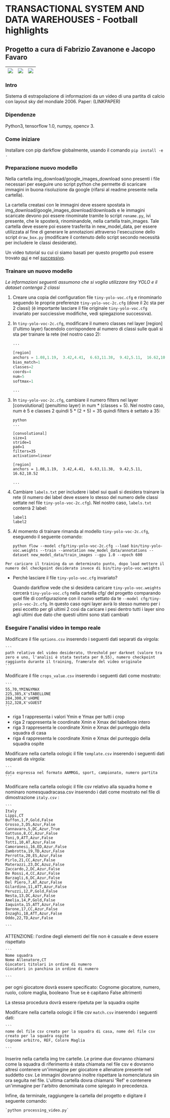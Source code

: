 # TRANSACTIONAL SYSTEM AND DATA WAREHOUSES - Football highlights

## Progetto a cura di Fabrizio Zavanone e Jacopo Favaro

| ![](https://github.com/jf994/Football-VHR/blob/master/docs/inni.gif)  | ![](https://github.com/jf994/Football-VHR/blob/master/docs/yellow_zambrotta.gif) | ![](https://github.com/jf994/Football-VHR/blob/master/docs/red_zidane.gif) |
|:---:|:---:|:---:|

### Intro

Sistema di estrapolazione di informazioni da un video di una partita di calcio con layout sky del mondiale 2006. Paper: (LINKPAPER)

### Dipendenze

Python3, tensorflow 1.0, numpy, opencv 3.

### Come iniziare

Installare con pip darkflow globalmente, usando il comando
    ```
    pip install -e .
    ```
    
### Preparazione nuovo modello

Nella cartella img_download/google_images_download sono presenti i file necessari per eseguire uno script python che permette di scaricare immagini in buona risoluzione da google (rifarsi al readme presente nella cartella).

La cartella creatasi con le immagini deve essere spostata in img_download/google_images_download/downloads e le immagini scaricate devono poi essere rinominate tramite lo script `rename.py`, ivi presente, che le sposterà, rinominandole, nella cartella train_images.
Tale cartella deve essere poi essere trasferita in new_model_data, per essere utilizzata al fine di generare le annotazioni attraverso l'esecuzione dello script `draw_box.py` (modificare il contenuto dello script secondo necessità per includere le classi desiderate).

Un video tutorial su cui ci siamo basati per questo progetto può essere trovato [qui](https://www.youtube.com/watch?v=Fwcbov4AzQo&list=PLX-LrBk6h3wSGvuTnxB2Kj358XfctL4BM&index=6) e nel [successivo](https://www.youtube.com/watch?v=2XznLUgj1mg&index=7&list=PLX-LrBk6h3wSGvuTnxB2Kj358XfctL4BM).
 
### Trainare un nuovo modello

*Le informazioni seguenti assumono che si voglia utilizzare tiny YOLO e il dataset contenga 2 classi*

1. Creare una copia del configuration file `tiny-yolo-voc.cfg` e rinominarlo seguendo le proprie preferenze `tiny-yolo-voc-2c.cfg` (dove il 2c sta per 2 classi) (è importante lasciare il file originale `tiny-yolo-voc.cfg` invariato per succiessive modifiche, vedi spiegazione successiva).

2. In `tiny-yolo-voc-2c.cfg`, modificare il numero classes nel layer [region] (l'ultimo layer) facendolo corrispondere al numero di classi sulle quali si sta per trainare la rete (nel nostro caso 2):
    
    ```python
    ...

    [region]
    anchors = 1.08,1.19,  3.42,4.41,  6.63,11.38,  9.42,5.11,  16.62,10.52
    bias_match=1
    classes=2
    coords=4
    num=5
    softmax=1
    
    ...
    ```

3. In `tiny-yolo-voc-2c.cfg`, cambiare il numero filters nel layer [convolutional] (penultimo layer) in num * (classes + 5). Nel nostro caso, num è 5 e classes 2 quindi 5 * (2 + 5) = 35 quindi filters è settato a 35:
    
    ```
    python
    ...

    [convolutional]
    size=1
    stride=1
    pad=1
    filters=35
    activation=linear

    [region]
    anchors = 1.08,1.19,  3.42,4.41,  6.63,11.38,  9.42,5.11,  16.62,10.52

    ...
    ```

4. Cambiare `labels.txt` per includere i label sui quali si desidera trainare la rete (il numero dei label deve essere lo stesso del numero delle classi settate nel file `tiny-yolo-voc-2c.cfg`). Nel nostro caso, `labels.txt` conterrà 2 label:

    ```
    label1
    label2
    ```
5. Al momento di trainare rimanda al modello `tiny-yolo-voc-2c.cfg`, eseguendo il seguente comando:

    `python flow --model cfg/tiny-yolo-voc-2c.cfg --load bin/tiny-yolo-voc.weights --train --annotation new_model_data/annotations --dataset new_model_data/train_images --gpu 1.0 --epoch 600`
    
`Per caricare il training da un determinato punto, dopo load mettere il numero del checkpoint desiderato invece di bin/tiny-yolo-voc.weights`


* Perchè lasciare il file `tiny-yolo-voc.cfg` invariato?
    
   Quando darkflow vede che si desidera caricare `tiny-yolo-voc.weights` cercerà `tiny-yolo-voc.cfg` nella cartella cfg/ del progetto comparando quel file di configurazione con il nuovo settato da te `--model cfg/tiny-yolo-voc-2c.cfg`. In questo caso ogni layer avrà lo stesso numero per i pesi eccetto per gli ultimi 2 così da caricare i pesi dentro tutti i layer sino agli ultimi due dato che questi ultimi sono stati cambiati

### Eseguire l'analisi video in tempo reale

Modificare il file `options.csv` inserendo i seguenti dati separati da virgola:


    ```
    path relativo del video desiderato, threshold per darknet (valore tra zero e uno, l'analisi è stata testata per 0.55), numero checkpoint raggiunto durante il training, framerate del video originale
    ```
Modificare il file `crops_value.csv` inserendo i seguenti dati come mostrato:


    ```
    55,70,YMIN&YMAX
    225,385,X'sTABELLONE
    284,300,X'sHOME
    312,328,X'sGUEST
    ``
* riga 1 rappresenta i valori Ymin e Ymax per tutti i crop
* riga 2 rappresenta le coordinate Xmin e Xmax del tabellone intero
* riga 3 rappresenta le coordinate Xmin e Xmax del punteggio della squadra di casa
* riga 4 rappresenta le coordinate Xmin e Xmax del punteggio della squadra ospite

Modificare nella cartella oologic il file `template.csv` inserendo i seguenti dati separati da virgola:


    ```
    data espressa nel formato AAMMGG, sport, campionato, numero partita
    ```
Modificare nella cartella oologic il file csv relativo alla squadra home e nominaro nomesquadracasa.csv inserendo i dati come mostrato nel file di dimostrazione `italy.csv` :


    ```
    Italy
    Lippi,CT
    Buffon,1,P,Gold,False
    Grosso,3,DS,Azur,False
    Cannavaro,5,DC,Azur,True
    Gattuso,8,CC,Azur,False
    Toni,9,ATT,Azur,False
    Totti,10,AT,Azur,False
    Camoranesi,16,ED,Azur,False
    Zambrotta,19,TD,Azur,False
    Perrotta,20,ES,Azur,False
    Pirlo,21,CC,Azur,False
    Materazzi,23,DC,Azuz,False
    Zaccardo,2,DC,Azur,False
    De Rossi,4,CC,Azur,False
    Barzagli,6,DC,Azur,False
    Del Piero,7,AT,Azur,False
    Gilardino,11,ATT,Azur,False
    Peruzzi,12,P,Gold,False
    Nesta,13,DC,Azur,False
    Amelia,14,P,Gold,False
    Iaquinta,15,ATT,Azur,False
    Barone,17,CC,Azur,False
    Inzaghi,18,ATT,Azur,False
    Oddo,22,TD,Azur,False

    ```
    
ATTENZIONE: l'ordine degli elementi del file non è casuale e deve essere rispettato 

    ```
    Nome squadra
    Nome Allenatore,CT
    Giocatori titolari in ordine di numero
    Giocatori in panchina in ordine di numero

    ```
per ogni giocatore dovrà essere specificato: Cognome giocatore, numero, ruolo, colore maglia, booleano True se è capitano False altrimenti

La stessa procedura dovrà essere ripetuta per la squadra ospite

Modificare nella cartella oologic il file csv `match.csv` inserendo i seguenti dati:

    ```
    nome del file csv creato per la squadra di casa, nome del file csv creato per la squadra ospite
    Cognome arbitro, REF, Colore Maglia

    ```
    
Inserire nella cartella img tre cartelle. Le prime due dovranno chiamarsi come la squadra di riferimento è stata chiamata nel file csv e dovranno altresì contenere un'immagine per giocatore e allenatore presente nel suddetto csv. Le immagini dovranno inoltre rispettare la nomenclatura sin ora seguita nel file. L'ultima cartella dovra chiamarsi 'Ref' e contenere un'immagine per l'arbitro denominata come spiegato in precedenza.

Infine, da terminale, raggiungere la cartella del progetto e digitare il seguente comando:

    `python processing_video.py`
